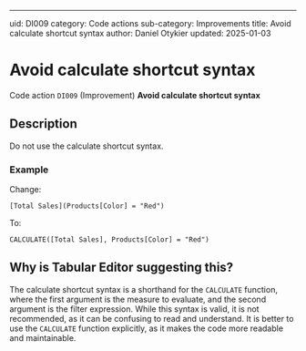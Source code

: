 ---
uid: DI009
category: Code actions
sub-category: Improvements
title: Avoid calculate shortcut syntax
author: Daniel Otykier
updated: 2025-01-03

# Avoid calculate shortcut syntax

Code action `DI009` (Improvement) **Avoid calculate shortcut syntax**

## Description

Do not use the calculate shortcut syntax.

### Example

Change:
```dax
[Total Sales](Products[Color] = "Red")
```
To:
```dax
CALCULATE([Total Sales], Products[Color] = "Red")
```

## Why is Tabular Editor suggesting this?

The calculate shortcut syntax is a shorthand for the `CALCULATE` function, where the first argument is the measure to evaluate, and the second argument is the filter expression. While this syntax is valid, it is not recommended, as it can be confusing to read and understand. It is better to use the `CALCULATE` function explicitly, as it makes the code more readable and maintainable.
